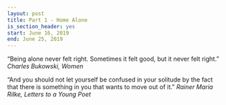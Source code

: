 ```yaml
---
layout: post
title: Part 1 - Home Alone
is_section_header: yes
start: June 16, 2019
end: June 25, 2019
---
```

“Being alone never felt right. Sometimes it felt good, but it never felt right.” *Charles Bukowski, Women*

“And you should not let yourself be confused in your solitude by the fact that there is something in you that wants to move out of it.” *Rainer Maria Rilke, Letters to a Young Poet*

